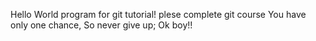 Hello World program for git tutorial!
plese complete git course
You have only one chance, So never give up;
Ok boy!!
